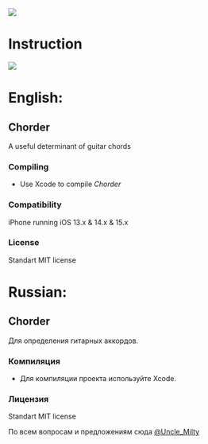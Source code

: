 <img src="/githubAssets/preview.jpg">

# Instruction

<img src="/githubAssets/instruction.jpg">

# English:

## Chorder
A useful determinant of guitar chords

### Compiling
  - Use Xcode to compile *Chorder*

### Compatibility
iPhone running iOS 13.x & 14.x & 15.x

### License
Standart MIT license

# Russian:

## Chorder
Для определения гитарных аккордов.

### Компиляция   
  - Для компиляции проекта используйте Xcode.
 
### Лицензия
Standart MIT license

По всем вопросам и предложениям сюда [@Uncle_Milty](https://t.me/Uncle_Milty)
